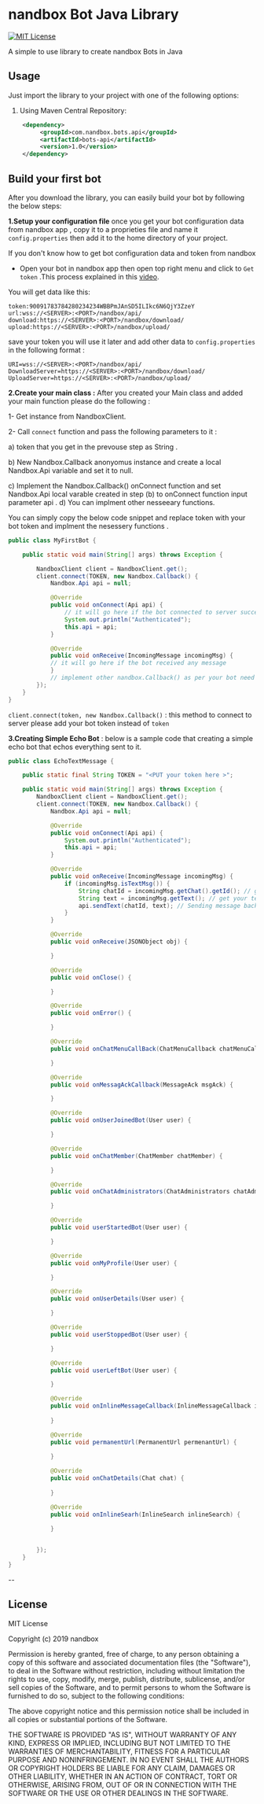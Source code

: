 
# nandbox Bot Java Library

[![MIT License](http://img.shields.io/badge/license-MIT-blue.svg?style=flat)](https://github.com/nandbox/nandboxbotsapi/blob/master/LICENSE)

A simple to use library to create nandbox Bots in Java

## Usage

Just import  the library to your project with one of the following options:

  1. Using Maven Central Repository:

```xml
    <dependency>
         <groupId>com.nandbox.bots.api</groupId>
		 <artifactId>bots-api</artifactId>
		 <version>1.0</version>
    </dependency>
```
## Build your first bot
After you download the library, you can easily build your bot by following the below steps:

**1.Setup your configuration file** once you get your bot configuration data from nandbox app , copy it to a proprieties file and name it  `config.properties` then add it to the home directory of your project.

If you don't know how to get bot configuration data and token from nandbox 

- Open your bot in nandbox app then open  top right menu and click to `Get token` .This process explained in this [video](https://www.youtube.com/watch?v=FXb6tjOuxSc&feature=youtu.be).


You will get data like this:
``` 
token:90091783784280234234WBBPmJAnSD5ILIkc6N6QjY3ZzeY
url:wss://<SERVER>:<PORT>/nandbox/api/  
download:https://<SERVER>:<PORT>/nandbox/download/  
upload:https://<SERVER>:<PORT>/nandbox/upload/
```
save your token you will use it later and add other data to  `config.properties` in the following format :
``` 
URI=wss://<SERVER>:<PORT>/nandbox/api/
DownloadServer=https://<SERVER>:<PORT>/nandbox/download/  
UploadServer=https://<SERVER>:<PORT>/nandbox/upload/
```

**2.Create your main class :**  After you created your Main class and added your main function please do the following :

1- Get instance from NandboxClient.

2- Call `connect` function and pass the following parameters to it :

 a) token that you get in the prevouse step as String .
 
 b) New Nandbox.Callback anonyomus instance and create a local Nandbox.Api variable and set it to null.
 
 c) Implement the Nandbox.Callback() onConnect function and set Nandbox.Api local varable created in step (b) to onConnect function input parameter api .
 d) You can implment other nesseeary functions.
 
 You can simply copy the below code snippet and replace token with your bot token and implment the nesessery functions .

```java
public class MyFirstBot {

	public static void main(String[] args) throws Exception {

		NandboxClient client = NandboxClient.get();
		client.connect(TOKEN, new Nandbox.Callback() {
			Nandbox.Api api = null;

			@Override
			public void onConnect(Api api) {
				// it will go here if the bot connected to server successfuly 
				System.out.println("Authenticated");
				this.api = api;
			}

			@Override
			public void onReceive(IncomingMessage incomingMsg) {
			// it will go here if the bot received any message 
			}
			// implement other nandbox.Callback() as per your bot need .
		});
	}
}
```
`client.connect(token, new Nandbox.Callback()`  : this method to connect to server please add your bot token  instead of `token`

**3.Creating Simple Echo Bot** : below is a sample code that creating a simple echo bot that echos everything sent to it.
```java
public class EchoTextMessage {

	public static final String TOKEN = "<PUT your token here >";

	public static void main(String[] args) throws Exception {
		NandboxClient client = NandboxClient.get();
		client.connect(TOKEN, new Nandbox.Callback() {
			Nandbox.Api api = null;

			@Override
			public void onConnect(Api api) {
				System.out.println("Authenticated");
				this.api = api;
			}

			@Override
			public void onReceive(IncomingMessage incomingMsg) {
				if (incomingMsg.isTextMsg()) {
					String chatId = incomingMsg.getChat().getId(); // get your chat Id
					String text = incomingMsg.getText(); // get your text message
					api.sendText(chatId, text); // Sending message back as an Echo
				}
			}

			@Override
			public void onReceive(JSONObject obj) {

			}

			@Override
			public void onClose() {

			}

			@Override
			public void onError() {

			}

			@Override
			public void onChatMenuCallBack(ChatMenuCallback chatMenuCallback) {

			}

			@Override
			public void onMessagAckCallback(MessageAck msgAck) {

			}

			@Override
			public void onUserJoinedBot(User user) {

			}

			@Override
			public void onChatMember(ChatMember chatMember) {

			}

			@Override
			public void onChatAdministrators(ChatAdministrators chatAdministrators) {

			}

			@Override
			public void userStartedBot(User user) {

			}

			@Override
			public void onMyProfile(User user) {

			}

			@Override
			public void onUserDetails(User user) {

			}

			@Override
			public void userStoppedBot(User user) {

			}

			@Override
			public void userLeftBot(User user) {

			}

			@Override
			public void onInlineMessageCallback(InlineMessageCallback inlineMsgCallback) {
				
			}

			@Override
			public void permanentUrl(PermanentUrl permenantUrl) {
				
			}

			@Override
			public void onChatDetails(Chat chat) {
				
			}

			@Override
			public void onInlineSearh(InlineSearch inlineSearch) {
			
			}


		});
	}
}
```
--
## License 
MIT License

Copyright (c) 2019 nandbox

Permission is hereby granted, free of charge, to any person obtaining a copy
of this software and associated documentation files (the "Software"), to deal
in the Software without restriction, including without limitation the rights
to use, copy, modify, merge, publish, distribute, sublicense, and/or sell
copies of the Software, and to permit persons to whom the Software is
furnished to do so, subject to the following conditions:

The above copyright notice and this permission notice shall be included in all
copies or substantial portions of the Software.

THE SOFTWARE IS PROVIDED "AS IS", WITHOUT WARRANTY OF ANY KIND, EXPRESS OR
IMPLIED, INCLUDING BUT NOT LIMITED TO THE WARRANTIES OF MERCHANTABILITY,
FITNESS FOR A PARTICULAR PURPOSE AND NONINFRINGEMENT. IN NO EVENT SHALL THE
AUTHORS OR COPYRIGHT HOLDERS BE LIABLE FOR ANY CLAIM, DAMAGES OR OTHER
LIABILITY, WHETHER IN AN ACTION OF CONTRACT, TORT OR OTHERWISE, ARISING FROM,
OUT OF OR IN CONNECTION WITH THE SOFTWARE OR THE USE OR OTHER DEALINGS IN THE
SOFTWARE.
